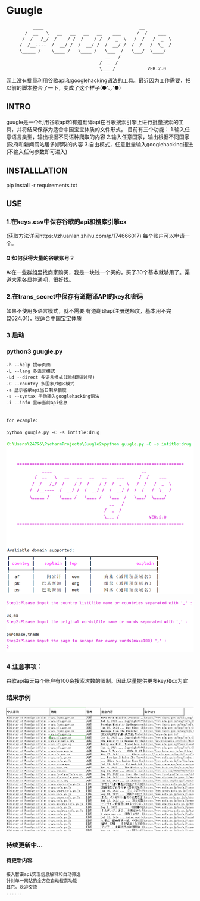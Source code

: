 Guugle
===================================================================
              ____                                    __            
           /  __   \   __   __   __   __    ___      /  /    ___
          /  /   /_/  /    / /  /    / /  /  _  \   /  /   /  _  \
         /  /__----  /  __/ /  /  __/ /  /  __/ /  /  /   /  \_  /
         \_____ /    \____ /   \____ /   \___  /   \___/  \____/
                                         __   /
                                       /  _  /
                                       \___ /            VER.2.0
网上没有批量利用谷歌api和googlehacking语法的工具。最近因为工作需要，把以前的脚本整合了一下，变成了这个样子(●'◡'●)
## INTRO
guugle是一个利用谷歌api和有道翻译api在谷歌搜索引擎上进行批量搜索的工具，并将结果保存为适合中国宝宝体质的文件形式。
目前有三个功能：
    1.输入任意语言类型，输出根据不同语种爬取的内容
    2.输入任意国家，输出根据不同国家(政府和新闻网站居多)爬取的内容
    3.自由模式，任意批量输入googlehacking语法(不输入任何参数即可进入)
## INSTALLLATION
pip install -r requirements.txt
## USE
### 1.在keys.csv中保存谷歌的api和搜索引擎cx
(获取方法详阅https://zhuanlan.zhihu.com/p/174666017)
每个账户可以申请一个。
#### Q:如何获得大量的谷歌账号？
A:在一些群组里找商家购买，我是一块钱一个买的，买了30个基本就够用了。渠道大家各显神通吧，很好找。
### 2.在trans_secret中保存有道翻译API的key和密码
如果不使用多语言模式，就不需要
有道翻译api注册送额度，基本用不完(2024.01)，很适合中国宝宝体质
### 3.启动
### python3 guugle.py
    -h --help 提示页面
    -L --lang 多语言模式
    -Ld --direct 多语言模式(跳过翻译过程)
    -C --country 多国家/地区模式
    -a 显示谷歌api当日剩余额度
    -s --syntax 手动输入googlehacking语法
    -i --info 显示当前api信息


    for example:

    python guugle.py -C -s intitle:drug

![img_2.png](img_2.png)

![img_3.png](img_3.png)
### 4.注意事项：
谷歌api每天每个账户有100条搜索次数的限制。因此尽量提供更多key和cx为宜
### 结果示例
![img.png](img.png)
### 持续更新中...
#### 待更新内容
    接入智谱api实现信息解释和自动筛选
    针对单一网站的全方位自动搜索功能
    其它。欢迎交流
    ......
